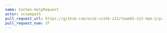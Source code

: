 ```yaml
---
name: Sachen-HelpRequest
actor: scsampath
pull_request_url: https://github.com/ucsb-cs156-s22/team03-s22-4pm-2/pull/37
pull_request_num: 37
---
```

